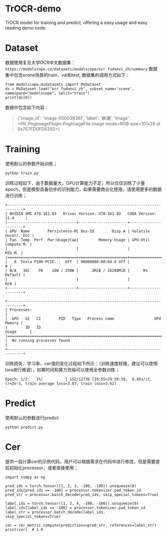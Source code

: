 # TrOCR-demo
TrOCR model for training and predict, offering a easy usage and easy reading demo code.


# Dataset
数据使用复旦大学OCR中文数据集：`https://modelscope.cn/datasets/modelscope/ocr_fudanvi_zh/summary`
数据集中包含scene场景的train、val和test, 数据集的调用方式如下：
```
from modelscope.msdatasets import MsDataset
ds = MsDataset.load("ocr_fudanvi_zh", subset_name='scene', namespace="modelscope", split="train")
print(ds[0])
```
数据中包含如下内容：
> {'image_id': 'image-000038361', 'label': '麻潮', 'image': <PIL.PngImagePlugin.PngImageFile image mode=RGB size=101x28 at 0x7E7FD0FD6350>}

# Training
使用默认的参数开始训练；
```
python train.py
```

训练过程如下，由于数据量大，GPU计算能力不足，所以仅仅训练了少量epoch，但是模型具备初步的识别能力，如果需要商业化使用，请使用更多的数据进行训练；
```
+-----------------------------------------------------------------------------+
| NVIDIA-SMI 470.161.03   Driver Version: 470.161.03   CUDA Version: 11.4     |
|-------------------------------+----------------------+----------------------+
| GPU  Name        Persistence-M| Bus-Id        Disp.A | Volatile Uncorr. ECC |
| Fan  Temp  Perf  Pwr:Usage/Cap|         Memory-Usage | GPU-Util  Compute M. |
|                               |                      |               MIG M. |
|===============================+======================+======================|
|   0  Tesla P100-PCIE...  Off  | 00000000:00:04.0 Off |                    0 |
| N/A   36C    P0    26W / 250W |      2MiB / 16280MiB |      0%      Default |
|                               |                      |                  N/A |
+-------------------------------+----------------------+----------------------+
                                                                               
+-----------------------------------------------------------------------------+
| Processes:                                                                  |
|  GPU   GI   CI        PID   Type   Process name                  GPU Memory |
|        ID   ID                                                   Usage      |
|=============================================================================|
|  No running processes found                                                 |
+-----------------------------------------------------------------------------+
```
训练损失，学习率、cer值的变化过程如下所示：（训练速度较慢，建议可以使用lora进行微调），如果时间和算力充裕可以使用全参数训练；
```
Epoch: 1/2:   1%|          | 152/12730 [19:55<29:39:39,  8.49s/it, lr=2e-5, train average loss=3.87, train loss=3.62]
```


# Predict
使用默认的参数进行predict
```
python predict.py
```

# Cer
提供一段计算cer的示例代码，用户可以根据需求在代码中进行修改，但是需要提前初始化processor，或者直接使用；
```
import numpy as np

pred_ids = torch.tensor([1, 2, 3, -100, -100]).unsqueeze(0)
pred_ids[pred_ids == -100] = processor.tokenizer.pad_token_id
pred_str = processor.batch_decode(pred_ids, skip_special_tokens=True)

label_ids = torch.tensor([1, 2, 4, -100, -100]).unsqueeze(0)
label_ids[label_ids == -100] = processor.tokenizer.pad_token_id
label_str = processor.batch_decode(label_ids, skip_special_tokens=True)

cer = cer_metric.compute(predictions=pred_str, references=label_str)
print(cer)  # 1.0
```
